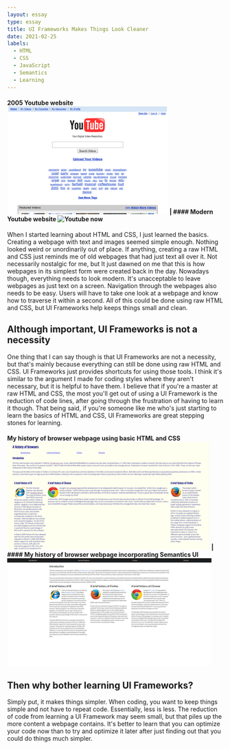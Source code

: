 ```yaml
---
layout: essay
type: essay
title: UI Frameworks Makes Things Look Cleaner
date: 2021-02-25
labels:
  - HTML
  - CSS
  - JavaScript
  - Semantics
  - Learning
---
```


#### 2005 Youtube website <img class="ui image" src="../images/UI-Essay/yt-html.png" height="250px" alt="Youtube 2005"> | #### Modern Youtube website <img class="ui image" src="https://cdn.vox-cdn.com/thumbor/lV9t0Uh2ZZ6EGv-h11MzbFxUwe4=/0x0:1200x800/1400x933/filters:focal(504x304:696x496):no_upscale()/cdn.vox-cdn.com/uploads/chorus_image/image/65784178/homepage.0.jpeg" height="250px" alt="Youtube now">

When I started learning about HTML and CSS, I just learned the basics. Creating a webpage with text and images seemed simple enough. Nothing looked weird or unordinarily out of place. If anything, creating a raw HTML and CSS just reminds me of old webpages that had just text all over it. Not necessarily nostalgic for me, but It just dawned on me that this is how webpages in its simplest form were created back in the day. Nowadays though, everything needs to look modern. It's unacceptable to leave webpages as just text on a screen. Navigation through the webpages also needs to be easy. Users will have to take one look at a webpage and know how to traverse it within a second. All of this could be done using raw HTML and CSS, but UI Frameworks help keeps things small and clean.


## Although important, UI Frameworks is not a necessity

One thing that I can say though is that UI Frameworks are not a necessity, but that's mainly because everything can still be done using raw HTML and CSS. UI Frameworks just provides shortcuts for using those tools. I think it's similar to the argument I made for coding styles where they aren't necessary, but it is helpful to have them. I believe that if you're a master at raw HTML and CSS, the most you'll get out of using a UI Framework is the reduction of code lines, after going through the frustration of having to learn it though. That being said, if you're someone like me who's just starting to learn the basics of HTML and CSS, UI Frameworks are great stepping stones for learning.

#### My history of browser webpage using basic HTML and CSS <img class="ui image" src="../images/UI-Essay/history-basic.png" height="250px" alt="History WOD with basic HTML and CSS"> | #### My history of browser webpage incorporating Semantics UI <img class="ui image" src="../images/UI-Essay/history-semantics.png" height="250px" alt="History WOD incorporating Semantic UI">

## Then why bother learning UI Frameworks?

Simply put, it makes things simpler. When coding, you want to keep things simple and not have to repeat code. Essentially, less is less. The reduction of code from learning a UI Framework may seem small, but that piles up the more content a webpage contains. It's better to learn that you can optimize your code now than to try and optimize it later after just finding out that you could do things much simpler.
